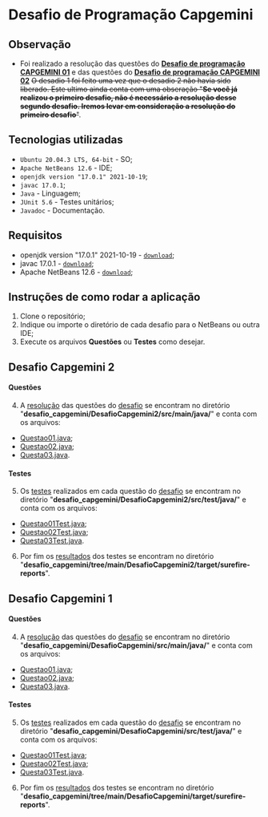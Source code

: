 # Desafio de Programação Capgemini 


## Observação
- Foi realizado a resolução das questões do [**Desafio de programação CAPGEMINI 01**](https://github.com/pauloh48/desafio_capgemini/blob/main/Desafio%20de%20programa%C3%A7%C3%A3o%20CAPGEMINI%2001.docx.pdf) e das questões do [**Desafio de programação CAPGEMINI 02**](https://github.com/pauloh48/desafio_capgemini/blob/main/Desafio%20de%20programa%C3%A7%C3%A3o%20CAPGEMINI%2002.docx.pdf) ~~O desadio 1 foi feito uma vez que o desadio 2 não havia sido liberado. Este ultimo ainda conta com uma obseração "**Se você já realizou o primeiro desafio, não é necessário a resolução desse segundo desafio. Iremos levar em consideração a resolução do primeiro desafio**"~~. 

## Tecnologias utilizadas
- `Ubuntu 20.04.3 LTS, 64-bit` - SO;
- `Apache NetBeans 12.6` - IDE;
- `openjdk version "17.0.1" 2021-10-19`; 
- `javac 17.0.1`;
- `Java` - Linguagem;
- `JUnit 5.6` - Testes unitários;
- `Javadoc` - Documentação.

## Requisitos
- openjdk version "17.0.1" 2021-10-19 - [`download`](https://www.oracle.com/java/technologies/javase/jdk17-archive-downloads.html);
- javac 17.0.1 - [`download`](https://www.oracle.com/java/technologies/javase/jdk17-archive-downloads.html);
- Apache NetBeans 12.6 - [`download`](https://netbeans.apache.org/download/index.html);

## Instruções de como rodar a aplicação
1. Clone o repositório;
2. Indique ou importe o diretório de cada desafio para o NetBeans ou outra IDE;
3. Execute os arquivos **Questões** ou **Testes** como desejar.

## Desafio Capgemini 2
#### Questões
4. A [resolução](https://github.com/pauloh48/desafio_capgemini/tree/main/DesafioCapgemini2/src/main/java) das questões do [desafio](https://github.com/pauloh48/desafio_capgemini/blob/main/Desafio%20de%20programa%C3%A7%C3%A3o%20CAPGEMINI%2002.docx.pdf) se encontram no diretório 
"**desafio_capgemini/DesafioCapgemini2/src/main/java/**" e conta com os arquivos:
- [Questao01.java](https://github.com/pauloh48/desafio_capgemini/blob/main/DesafioCapgemini2/src/main/java/Questao01.java);
- [Questao02.java](https://github.com/pauloh48/desafio_capgemini/blob/main/DesafioCapgemini2/src/main/java/Questao02.java);
- [Questa03.java](https://github.com/pauloh48/desafio_capgemini/blob/main/DesafioCapgemini2/src/main/java/Questao03.java).

#### Testes
5. Os [testes](https://github.com/pauloh48/desafio_capgemini/tree/main/DesafioCapgemini2/src/test/java) realizados em cada questão do [desafio](https://github.com/pauloh48/desafio_capgemini/blob/main/Desafio%20de%20programa%C3%A7%C3%A3o%20CAPGEMINI%2002.docx.pdf) se encontram no diretório 
"**desafio_capgemini/DesafioCapgemini2/src/test/java/**" e conta com os arquivos:
- [Questao01Test.java](https://github.com/pauloh48/desafio_capgemini/blob/main/DesafioCapgemini/src2/test/java/Questao01Test.java);
- [Questao02Test.java](https://github.com/pauloh48/desafio_capgemini/blob/main/DesafioCapgemini2/src/test/java/Questao02Test.java);
- [Questa03Test.java](https://github.com/pauloh48/desafio_capgemini/blob/main/DesafioCapgemini2/src/test/java/Questao03Test.java).
6. Por fim os [resultados](https://github.com/pauloh48/desafio_capgemini/tree/main/DesafioCapgemini2/target/surefire-reports) dos testes se encontram no diretório "**desafio_capgemini/tree/main/DesafioCapgemini2/target/surefire-reports**".

## Desafio Capgemini 1
#### Questões
4. A [resolução](https://github.com/pauloh48/desafio_capgemini/blob/main/DesafioCapgemini/src/main/java/) das questões do [desafio](https://github.com/pauloh48/desafio_capgemini/blob/main/Desafio%20de%20programa%C3%A7%C3%A3o%20CAPGEMINI%2001.docx.pdf) se encontram no diretório 
"**desafio_capgemini/DesafioCapgemini/src/main/java/**" e conta com os arquivos:
- [Questao01.java](https://github.com/pauloh48/desafio_capgemini/blob/main/DesafioCapgemini/src/main/java/Questao01.java);
- [Questao02.java](https://github.com/pauloh48/desafio_capgemini/blob/main/DesafioCapgemini/src/main/java/Questao02.java);
- [Questa03.java](https://github.com/pauloh48/desafio_capgemini/blob/main/DesafioCapgemini/src/main/java/Questa03.java).

#### Testes
5. Os [testes](https://github.com/pauloh48/desafio_capgemini/tree/main/DesafioCapgemini/src/test/java) realizados em cada questão do [desafio](https://github.com/pauloh48/desafio_capgemini/blob/main/Desafio%20de%20programa%C3%A7%C3%A3o%20CAPGEMINI%2001.docx.pdf) se encontram no diretório 
"**desafio_capgemini/DesafioCapgemini/src/test/java/**" e conta com os arquivos:
- [Questao01Test.java](https://github.com/pauloh48/desafio_capgemini/blob/main/DesafioCapgemini/src/test/java/Questao01Test.java);
- [Questao02Test.java](https://github.com/pauloh48/desafio_capgemini/blob/main/DesafioCapgemini/src/test/java/Questao02Test.java);
- [Questa03Test.java](https://github.com/pauloh48/desafio_capgemini/blob/main/DesafioCapgemini/src/test/java/Questa03Test.java).
6. Por fim os [resultados](https://github.com/pauloh48/desafio_capgemini/tree/main/DesafioCapgemini/target/surefire-reports) dos testes se encontram no diretório "**desafio_capgemini/tree/main/DesafioCapgemini/target/surefire-reports**".
